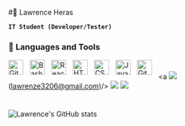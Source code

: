 #🥶  Lawrence Heras

**`IT Student (Developer/Tester)`**

### 🧰 Languages and Tools

<img align="left" alt="GitHub" width="30px" style="padding-right:10px;" src="https://cdn.jsdelivr.net/gh/devicons/devicon/icons/github/github-original.svg" />
<img align="left" alt="Bash" width="30px" style="padding-right:10px;" src="https://cdn.jsdelivr.net/gh/devicons/devicon/icons/bash/bash-original.svg" />
<img align="left" alt="React" width="30px" style="padding-right:10px;" src="https://cdn.jsdelivr.net/gh/devicons/devicon/icons/react/react-original.svg" />
<img align="left" alt="HTML" width="30px" style="padding-right:10px;" src="https://cdn.jsdelivr.net/gh/devicons/devicon/icons/html5/html5-plain.svg" />
<img align="left" alt="CSS" width="30px" style="padding-right:10px;" src="https://cdn.jsdelivr.net/gh/devicons/devicon/icons/css3/css3-plain.svg" />
<img align="left" alt="Java" width="30px" style="padding-right:10px;" src="https://cdn.jsdelivr.net/gh/devicons/devicon/icons/java/java-original.svg"/>
<img align="left" alt="Git" width="30px" style="padding-right:10px;" src="https://cdn.jsdelivr.net/gh/devicons/devicon/icons/git/git-original.svg" />

#

<a <img src="https://custom-icon-badges.demolab.com/badge/Mail-E61B23.svg?logo=mail"/>(lawrenze3206@gmail.com)/>
<img src="https://custom-icon-badges.demolab.com/github/watchers/ast4rt3/custom-icon-badges?logo=eye&style=social&logoColor=black"/>
<img src="https://custom-icon-badges.demolab.com/github/forks/ast4rt3/custom-icon-badges?logo=fork&style=social&logoColor=black"/>
#

![Lawrence's GitHub stats](https://github-readme-stats.vercel.app/api?username=ast4rt3&show_icons=true&theme=gruvbox)
